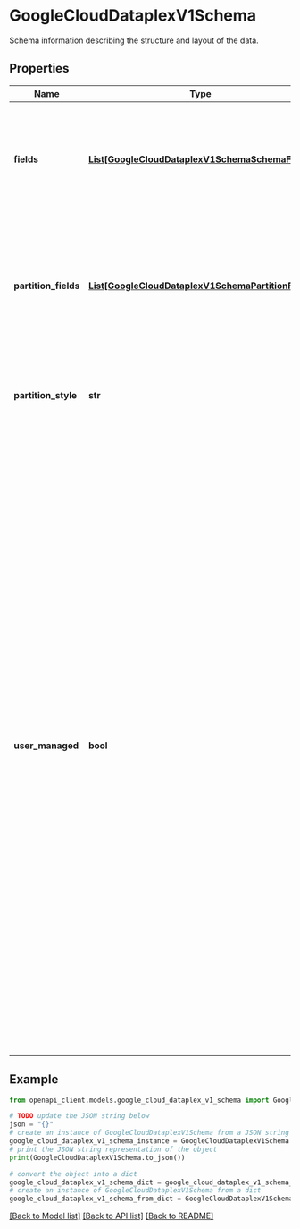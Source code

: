 # GoogleCloudDataplexV1Schema

Schema information describing the structure and layout of the data.

## Properties

Name | Type | Description | Notes
------------ | ------------- | ------------- | -------------
**fields** | [**List[GoogleCloudDataplexV1SchemaSchemaField]**](GoogleCloudDataplexV1SchemaSchemaField.md) | Optional. The sequence of fields describing data in table entities. Note: BigQuery SchemaFields are immutable. | [optional] 
**partition_fields** | [**List[GoogleCloudDataplexV1SchemaPartitionField]**](GoogleCloudDataplexV1SchemaPartitionField.md) | Optional. The sequence of fields describing the partition structure in entities. If this field is empty, there are no partitions within the data. | [optional] 
**partition_style** | **str** | Optional. The structure of paths containing partition data within the entity. | [optional] 
**user_managed** | **bool** | Required. Set to true if user-managed or false if managed by Dataplex. The default is false (managed by Dataplex). Set to falseto enable Dataplex discovery to update the schema. including new data discovery, schema inference, and schema evolution. Users retain the ability to input and edit the schema. Dataplex treats schema input by the user as though produced by a previous Dataplex discovery operation, and it will evolve the schema and take action based on that treatment. Set to true to fully manage the entity schema. This setting guarantees that Dataplex will not change schema fields. | [optional] 

## Example

```python
from openapi_client.models.google_cloud_dataplex_v1_schema import GoogleCloudDataplexV1Schema

# TODO update the JSON string below
json = "{}"
# create an instance of GoogleCloudDataplexV1Schema from a JSON string
google_cloud_dataplex_v1_schema_instance = GoogleCloudDataplexV1Schema.from_json(json)
# print the JSON string representation of the object
print(GoogleCloudDataplexV1Schema.to_json())

# convert the object into a dict
google_cloud_dataplex_v1_schema_dict = google_cloud_dataplex_v1_schema_instance.to_dict()
# create an instance of GoogleCloudDataplexV1Schema from a dict
google_cloud_dataplex_v1_schema_from_dict = GoogleCloudDataplexV1Schema.from_dict(google_cloud_dataplex_v1_schema_dict)
```
[[Back to Model list]](../README.md#documentation-for-models) [[Back to API list]](../README.md#documentation-for-api-endpoints) [[Back to README]](../README.md)


